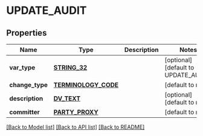 # UPDATE_AUDIT

## Properties
Name | Type | Description | Notes
------------ | ------------- | ------------- | -------------
**var_type** | [**STRING_32**](STRING_32.md) |  | [optional] [default to UPDATE_AUDIT]
**change_type** | [**TERMINOLOGY_CODE**](TerminologyCode.md) |  | [default to null]
**description** | [**DV_TEXT**](DvText.md) |  | [optional] [default to null]
**committer** | [**PARTY_PROXY**](PartyProxy.md) |  | [default to null]

[[Back to Model list]](../README.md#documentation-for-models) [[Back to API list]](../README.md#documentation-for-api-endpoints) [[Back to README]](../README.md)


